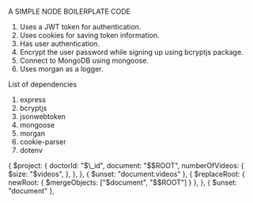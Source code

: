 A SIMPLE NODE BOILERPLATE CODE

1. Uses a JWT token for authentication.
2. Uses cookies for saving token information.
3. Has user authentication.
4. Encrypt the user password while signing up using bcryptjs package.
5. Connect to MongoDB using mongoose.
6. Uses morgan as a logger.

List of dependencies

1. express
2. bcryptjs
3. jsonwebtoken
4. mongoose
5. morgan
6. cookie-parser
7. dotenv

{
$project: {
          doctorId: "$\_id",
document: "$$ROOT",
          numberOfVideos: {
            $size: "$videos",
          },
        },
      },
      { $unset: "document.videos" },
      {
        $replaceRoot: { newRoot: { $mergeObjects: ["$document", "$$ROOT"] } },
},
{ $unset: "document" },
